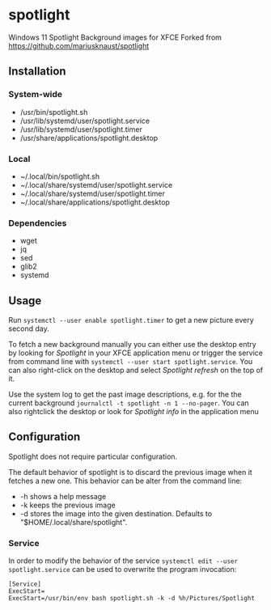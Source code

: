 # spotlight
Windows 11 Spotlight Background images for XFCE
Forked from https://github.com/mariusknaust/spotlight

## Installation
### System-wide
* /usr/bin/spotlight.sh
* /usr/lib/systemd/user/spotlight.service
* /usr/lib/systemd/user/spotlight.timer
* /usr/share/applications/spotlight.desktop
### Local
* ~/.local/bin/spotlight.sh
* ~/.local/share/systemd/user/spotlight.service
* ~/.local/share/systemd/user/spotlight.timer
* ~/.local/share/applications/spotlight.desktop
### Dependencies
* wget
* jq
* sed
* glib2
* systemd

## Usage
Run `systemctl --user enable spotlight.timer` to get a new picture every second day.

To fetch a new background manually you can either use the desktop entry by looking for _Spotlight_ in your XFCE application menu or trigger the service from command line with `systemctl --user start spotlight.service`. You can also right-click on the desktop and select _Spotlight refresh_ on the top of it.

Use the system log to get the past image descriptions, e.g. for the the current background `journalctl -t spotlight -n 1 --no-pager`.
You can also rightclick the desktop or look for _Spotlight info_ in the application menu

## Configuration

Spotlight does not require particular configuration.

The default behavior of spotlight is to discard the previous image when it fetches a new one. This behavior can be alter from the command line:

 * -h shows a help message
 * -k keeps the previous image
 * -d stores the image into the given destination. Defaults to "$HOME/.local/share/spotlight".

### Service

In order to modify the behavior of the service `systemctl edit --user spotlight.service` can be used to overwrite the program invocation:

```
[Service]
ExecStart=
ExecStart=/usr/bin/env bash spotlight.sh -k -d %h/Pictures/Spotlight
```


